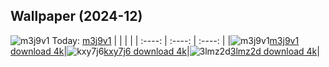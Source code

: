 ## Wallpaper (2024-12)
![m3j9v1](https://w.wallhaven.cc/full/m3/wallhaven-m3j9v1.png) Today: [m3j9v1](https://th.wallhaven.cc/small/m3/m3j9v1.jpg)
|      |      |      |
| :----: | :----: | :----: |
|![m3j9v1](https://th.wallhaven.cc/small/m3/m3j9v1.jpg)[m3j9v1 download 4k](https://wallhaven.cc/w/m3j9v1)|![kxy7j6](https://th.wallhaven.cc/small/kx/kxy7j6.jpg)[kxy7j6 download 4k](https://wallhaven.cc/w/kxy7j6)|![3lmz2d](https://th.wallhaven.cc/small/3l/3lmz2d.jpg)[3lmz2d download 4k](https://wallhaven.cc/w/3lmz2d)|
